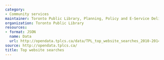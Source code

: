 ```yaml
---
category:
- Community services
maintainer: Toronto Public Library, Planning, Policy and E-Service Delivery
organization: Toronto Public Library
resources:
- format: JSON
  name: Data
  url: http://opendata.tplcs.ca/data/TPL_top_website_searches_2010-2014.json
source: http://opendata.tplcs.ca/
title: Top website searches
---
```

